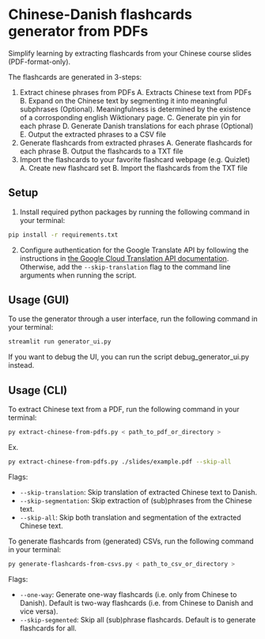 # Chinese-Danish flashcards generator from PDFs 
Simplify learning by extracting flashcards from your Chinese course slides (PDF-format-only).

The flashcards are generated in 3-steps: 
1. Extract chinese phrases from PDFs
    A. Extracts Chinese text from PDFs
    B. Expand on the Chinese text by segmenting it into meaningful subphrases (Optional). Meaningfulness is determined by the existence of a corrosponding english Wiktionary page.
    C. Generate pin yin for each phrase
    D. Generate Danish translations for each phrase (Optional)
    E. Output the extracted phrases to a CSV file
2. Generate flashcards from extracted phrases
    A. Generate flashcards for each phrase
    B. Output the flashcards to a TXT file
3. Import the flashcards to your favorite flashcard webpage (e.g. Quizlet)
    A. Create new flashcard set
    B. Import the flashcards from the TXT file

## Setup 
1. Install required python packages by running the following command in your terminal: 
```bash 
pip install -r requirements.txt
```

2. Configure authentication for the Google Translate API by following the instructions in [the Google Cloud Translation API documentation](https://cloud.google.com/translate/docs/setup). Otherwise, add the ```--skip-translation``` flag to the command line arguments when running the script.

## Usage (GUI)
To use the generator through a user interface, run the following command in your terminal: 
```bash
streamlit run generator_ui.py
``` 

If you want to debug the UI, you can run the script debug_generator_ui.py instead.


## Usage (CLI)
To extract Chinese text from a PDF, run the following command in your terminal: 
```bash
py extract-chinese-from-pdfs.py < path_to_pdf_or_directory >
```

Ex. 
```bash
py extract-chinese-from-pdfs.py ./slides/example.pdf --skip-all
```

Flags: 
- ```--skip-translation```: Skip translation of extracted Chinese text to Danish.
- ```--skip-segmentation```: Skip extraction of (sub)phrases from the Chinese text.
- ```--skip-all```: Skip both translation and segmentation of the extracted Chinese text.

To generate flashcards from (generated) CSVs, run the following command in your terminal: 
```bash
py generate-flashcards-from-csvs.py < path_to_csv_or_directory >
```

Flags: 
- ```--one-way```: Generate one-way flashcards (i.e. only from Chinese to Danish). Default is two-way flashcards (i.e. from Chinese to Danish and vice versa).
- ```--skip-segmented```: Skip all (sub)phrase flashcards. Default is to generate flashcards for all.